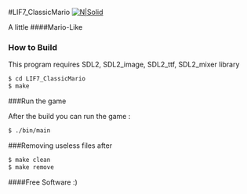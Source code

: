 #LIF7_ClassicMario
[![N|Solid](https://cldup.com/dTxpPi9lDf.thumb.png)](https://oswaldb22.github.io)

A little ####Mario-Like

### How to Build

This program requires SDL2, SDL2_image, SDL2_ttf, SDL2_mixer library


```sh
$ cd LIF7_ClassicMario
$ make
```


###Run the game

After the build you can run the game :

```sh
$ ./bin/main
```

###Removing useless files after

```sh
$ make clean
$ make remove	 
```


####Free Software :)
